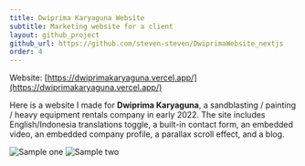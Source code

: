 ```yaml
---
title: Dwiprima Karyaguna Website
subtitle: Marketing website for a client
layout: github_project
github_url: https://github.com/steven-steven/DwiprimaWebsite_nextjs
order: 4
---
```


Website: [https://dwiprimakaryaguna.vercel.app/](https://dwiprimakaryaguna.vercel.app/)

Here is a website I made for **Dwiprima Karyaguna**, a sandblasting / painting / heavy equipment rentals company in early 2022. The site includes English/Indonesia translations toggle, a built-in contact form, an embedded video, an embedded company profile, a parallax scroll effect, and a blog.

![Sample one](dwiprima_karyaguna/first.png "=400x400")
![Sample two](dwiprima_karyaguna/second.png "=400x400")
